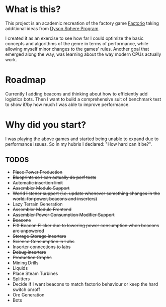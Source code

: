 # What is this?
This project is an academic recreation of the factory game [Factorio](https://www.factorio.com/) taking additional ideas from [Dyson Sphere Program](https://store.steampowered.com/app/1366540/Dyson_Sphere_Program/).

I created it as an exercise to see how far I could optimize the basic concepts and algorithms of the genre in terms of performance, while allowing myself  minor changes to the games' rules.
Another goal that emerged along the way, was learning about the way modern CPUs actually work.

# Roadmap
Currently I adding beacons and thinking about how to efficiently add logistics bots. Then I want to build a comprehensive suit of benchmark test to show if/by how much I was able to improve performance.

# Why did you start?
I was playing the above games and started being unable to expand due to performance issues. So in my hubris I declared: "How hard can it be?".

## TODOS
- ~~Place Power Production~~
- ~~Blueprints so I can actually do perf tests~~
- ~~Automatic insertion limit~~
- ~~Assembler Module Support~~
- ~~World listener support (i.e. update whenever something changes in the world, for power, beacons and inserters)~~
- Lazy Terrain Generation
- ~~Assembler Module Frontend~~
- ~~Assembler Power Consumption Modifier Support~~
- ~~Beacons~~
- ~~FIX Beacon Flicker due to lowering power consumption when beacons are unpowered~~
- ~~Storage Storage Inserters~~
- ~~Science Consumption in Labs~~
- ~~Inserter connections to labs~~
- ~~Debug inserters~~
- ~~Production Graphs~~
- Mining Drills
- Liquids
- Place Steam Turbines
- Splitters
- Decide if I want beacons to match factorio behaviour or keep the hard switch on/off
- Ore Generation
- Bots